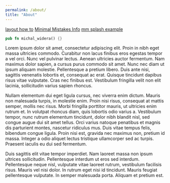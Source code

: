 ```yaml
---
permalink: /about/
title: "About"
---
```






[layout how to][mm-layout]
[Minimal Mistakes Info][mm-info]
[mm splash example][mm-splash-example]


```rust
pub fn michal_widera() {}
```

[mm-info]: https://mmistakes.github.io/minimal-mistakes/docs/quick-start-guide/
[mm-layout]:https://mmistakes.github.io/minimal-mistakes/docs/layouts/
[mm-splash-example]:https://github.com/mmistakes/minimal-mistakes/edit/master/docs/_pages/splash-page.md

Lorem ipsum dolor sit amet, consectetur adipiscing elit. Proin in nibh eget massa ultricies commodo. Curabitur non lacus finibus eros egestas tempor a vel orci. Nunc vel pulvinar lectus. Aenean ultricies auctor fermentum. Nam maximus dolor sapien, a cursus purus commodo sit amet. Nunc nec diam ut ipsum aliquam molestie. Pellentesque a pretium libero. Duis ante nisi, sagittis venenatis lobortis et, consequat ac erat. Quisque tincidunt dapibus risus vitae vulputate. Cras nec finibus est. Vestibulum fringilla velit non elit lacinia, sollicitudin varius sapien rhoncus.

Nullam elementum dui eget ligula cursus, nec viverra enim dictum. Mauris non malesuada turpis, in molestie enim. Proin nisi risus, consequat at mattis semper, mollis nec risus. Morbi fringilla porttitor mauris, ut ultricies enim rutrum et. In volutpat rhoncus diam, quis lobortis odio varius a. Vestibulum tempor, nunc rutrum elementum tincidunt, dolor nibh blandit nisl, sed congue augue dui sit amet tellus. Orci varius natoque penatibus et magnis dis parturient montes, nascetur ridiculus mus. Duis vitae tempus felis, bibendum congue ligula. Proin nisi est, gravida nec maximus non, pretium id massa. Integer a odio aliquet lectus tristique ullamcorper sed ac turpis. Praesent iaculis eu dui sed fermentum.

Duis sagittis elit vitae tempor imperdiet. Nam laoreet massa non ipsum ultrices sollicitudin. Pellentesque interdum ut eros sed interdum. Pellentesque neque nisl, vulputate vitae laoreet rutrum, vestibulum facilisis risus. Mauris vel nisi dolor. In rutrum eget nisi id tincidunt. Mauris feugiat pellentesque vulputate. In semper malesuada porta. Aliquam et pretium est.